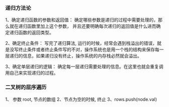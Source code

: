 ### 递归方法论

1、确定递归函数的参数和返回值：
确定哪些参数是递归的过程中需要处理的，那么就在递归函数里加上这个参数， 并且还要明确每次递归的返回值是什么进而确定递归函数的返回类型。

2、确定终止条件：
写完了递归算法, 运行的时候，经常会遇到栈溢出的错误，就是没写终止条件或者终止条件写的不对，操作系统也是用一个栈的结构来保存每一层递归的信息，如果递归没有终止，操作系统的内存栈必然就会溢出。

3、确定单层递归的逻辑：
确定每一层递归需要处理的信息。在这里也就会重复调用自己来实现递归的过程。

### 二叉树的层序遍历
1、 参数 root, 节点的数组
2、节点为空的时候, 终止
3、rows.push(node.val)

